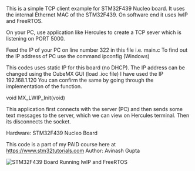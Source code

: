 This is a simple TCP client example for STM32F439 Nucleo board.
It uses the internal Ethernet MAC of the STM32F439. On software
end it uses lwIP and FreeRTOS.

On your PC,  use application like Hercules to create a TCP sever
which is listening on PORT 5000.

Feed the IP of your PC on line number 322 in this file i.e. main.c
To find out the IP address of PC use the command ipconfig (Windows)

This codes uses static IP for this board (no DHCP). The
IP address can be changed using the CubeMX GUI (load .ioc file)
I have used the IP 192.168.1.120
You can confirm the same by going through the implementation
of the function.
 
void MX_LWIP_Init(void)
 
This application first connects with the server (PC) and then sends
some text messages to the server, which we can view on Hercules
terminal. Then its disconnects the socket.
 
Hardware: STM32F439 Nucleo Board
 
This code is a part of my PAID course here at
https://www.stm32tutorials.com
Author: Avinash Gupta

![STM32F439 Board Running lwIP and FreeRTOS](https://www.extremeelectronics.co.in/github/stm32-lwip/stm32f439_nucleo.jpg)
